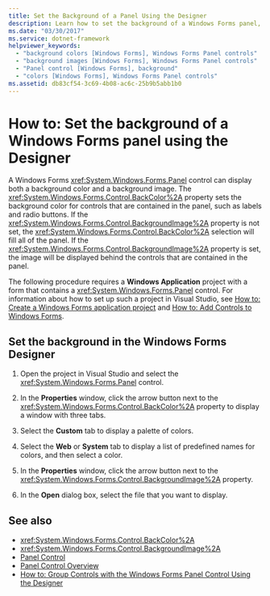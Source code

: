 ```yaml
---
title: Set the Background of a Panel Using the Designer
description: Learn how to set the background of a Windows Forms panel, which can display both a background color and a background image, using the designer.
ms.date: "03/30/2017"
ms.service: dotnet-framework
helpviewer_keywords:
  - "background colors [Windows Forms], Windows Forms Panel controls"
  - "background images [Windows Forms], Windows Forms Panel controls"
  - "Panel control [Windows Forms], background"
  - "colors [Windows Forms], Windows Forms Panel controls"
ms.assetid: db83cf54-3c69-4b08-ac6c-25b9b5abb1b0
---
```

# How to: Set the background of a Windows Forms panel using the Designer

A Windows Forms <xref:System.Windows.Forms.Panel> control can display both a background color and a background image. The <xref:System.Windows.Forms.Control.BackColor%2A> property sets the background color for controls that are contained in the panel, such as labels and radio buttons. If the <xref:System.Windows.Forms.Control.BackgroundImage%2A> property is not set, the <xref:System.Windows.Forms.Control.BackColor%2A> selection will fill all of the panel. If the <xref:System.Windows.Forms.Control.BackgroundImage%2A> property is set, the image will be displayed behind the controls that are contained in the panel.

The following procedure requires a **Windows Application** project with a form that contains a <xref:System.Windows.Forms.Panel> control. For information about how to set up such a project in Visual Studio, see [How to: Create a Windows Forms application project](/visualstudio/ide/step-1-create-a-windows-forms-application-project) and [How to: Add Controls to Windows Forms](/dotnet/desktop/winforms/controls/how-to-add-to-a-form).

## Set the background in the Windows Forms Designer

1. Open the project in Visual Studio and select the <xref:System.Windows.Forms.Panel> control.

2. In the **Properties** window, click the arrow button next to the <xref:System.Windows.Forms.Control.BackColor%2A> property to display a window with three tabs.

3. Select the **Custom** tab to display a palette of colors.

4. Select the **Web** or **System** tab to display a list of predefined names for colors, and then select a color.

5. In the **Properties** window, click the arrow button next to the <xref:System.Windows.Forms.Control.BackgroundImage%2A> property.

6. In the **Open** dialog box, select the file that you want to display.

## See also

- <xref:System.Windows.Forms.Control.BackColor%2A>
- <xref:System.Windows.Forms.Control.BackgroundImage%2A>
- [Panel Control](panel-control-windows-forms.md)
- [Panel Control Overview](panel-control-overview-windows-forms.md)
- [How to: Group Controls with the Windows Forms Panel Control Using the Designer](group-controls-with-wf-panel-control-using-the-designer.md)
